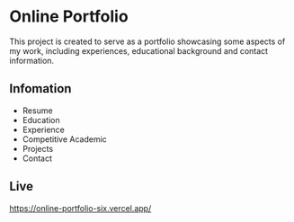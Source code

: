 # Online Portfolio

This project is created to serve as a portfolio showcasing some aspects of my work, including experiences, educational background and contact information.

## Infomation

- Resume
- Education
- Experience
- Competitive Academic
- Projects
- Contact

## Live

https://online-portfolio-six.vercel.app/
